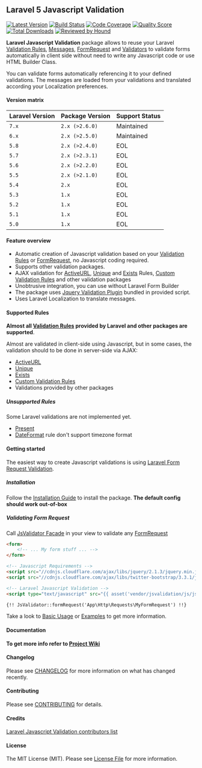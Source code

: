 ## Laravel 5 Javascript Validation

[![Latest Version](https://img.shields.io/github/release/proengsoft/laravel-jsvalidation.svg?style=flat-square)](https://github.com/proengsoft/laravel-jsvalidation/releases)
[![Build Status](https://img.shields.io/travis/proengsoft/laravel-jsvalidation/master.svg?style=flat-square)](https://travis-ci.org/proengsoft/laravel-jsvalidation)
[![Code Coverage](https://scrutinizer-ci.com/g/proengsoft/laravel-jsvalidation/badges/coverage.png?b=master)](https://scrutinizer-ci.com/g/proengsoft/laravel-jsvalidation/?branch=master)
[![Quality Score](https://img.shields.io/scrutinizer/g/proengsoft/laravel-jsvalidation.svg?style=flat-square)](https://scrutinizer-ci.com/g/proengsoft/laravel-jsvalidation)
[![Total Downloads](https://img.shields.io/packagist/dt/proengsoft/laravel-jsvalidation.svg?style=flat-square)](https://packagist.org/packages/proengsoft/laravel-jsvalidation)
[![Reviewed by Hound](https://img.shields.io/badge/Reviewed_by-Hound-8E64B0.svg)](https://houndci.com)

**Laravel Javascript Validation** package allows to reuse your Laravel [Validation Rules][], [Messages][], [FormRequest][] and [Validators][] to validate forms automatically in client side without need to write any Javascript code or use HTML Builder Class. 

You can validate forms automatically referencing it to your defined validations. The messages are loaded from your  validations and translated according your Localization preferences.

#### Version matrix

| Laravel Version | Package Version | Support Status  |
| --------------- | --------------- | --------------- |
| `7.x`           | `2.x (>2.6.0)`  | Maintained      |
| `6.x`           | `2.x (>2.5.0)`  | Maintained      |
| `5.8`           | `2.x (>2.4.0)`  | EOL             |
| `5.7`           | `2.x (>2.3.1)`  | EOL             |
| `5.6`           | `2.x (>2.2.0)`  | EOL             |
| `5.5`           | `2.x (>2.1.0)`  | EOL             |
| `5.4`           | `2.x`           | EOL             |
| `5.3`           | `1.x`           | EOL             |
| `5.2`           | `1.x`           | EOL             |
| `5.1`           | `1.x`           | EOL             |
| `5.0`           | `1.x`           | EOL             |

#### Feature overview

- Automatic creation of Javascript validation based on your [Validation Rules][] or [FormRequest][], no Javascript coding required.
- Supports other validation packages. 
- AJAX validation for [ActiveURL][], [Unique][] and [Exists][] Rules, [Custom Validation Rules][] and other validation packages
- Unobtrusive integration, you can use without Laravel Form Builder
- The package uses [Jquery Validation Plugin][]  bundled in provided script.
- Uses Laravel Localization to translate messages.

#### Supported Rules

**Almost all [Validation Rules][] provided by Laravel and other packages are supported**.

Almost are validated in client-side using Javascript, but in some cases, the validation should to be done in server-side via AJAX:
 - [ActiveURL][]
 - [Unique][]
 - [Exists][]
 - [Custom Validation Rules][]
 - Validations provided by other packages

##### Unsupported Rules

Some Laravel validations are not implemented yet.
    
- [Present][] 
- [DateFormat][] rule don't support timezone format

#### Getting started

The easiest way to create Javascript validations is using [Laravel Form Request Validation][].

##### Installation

Follow the [Installation Guide][] to install the package. **The default config should work out-of-box**

##### Validating Form Request

Call [JsValidator Facade][] in your view to validate any [FormRequest](https://laravel.com/docs/master/validation)
 
```html
<form>
    <!-- ... My form stuff ... -->
</form>

<!-- Javascript Requirements -->
<script src="//cdnjs.cloudflare.com/ajax/libs/jquery/2.1.3/jquery.min.js"></script>
<script src="//cdnjs.cloudflare.com/ajax/libs/twitter-bootstrap/3.3.1/js/bootstrap.min.js"></script>

<!-- Laravel Javascript Validation -->
<script type="text/javascript" src="{{ asset('vendor/jsvalidation/js/jsvalidation.js')}}"></script>

{!! JsValidator::formRequest('App\Http\Requests\MyFormRequest') !!}
```

Take a look to [Basic Usage](https://github.com/proengsoft/laravel-jsvalidation/wiki/Basic-Usage) or [Examples](https://github.com/proengsoft/laravel-jsvalidation/wiki/Validating-Examples) to get more information.

#### Documentation

**To get more info refer to [Project Wiki](https://github.com/proengsoft/laravel-jsvalidation/wiki/Home)**

#### Changelog

Please see [CHANGELOG](CHANGELOG.md) for more information on what has changed recently.

#### Contributing

Please see [CONTRIBUTING][] for details.

#### Credits

[Laravel Javascript Validation contributors list](../../contributors)

#### License

The MIT License (MIT). Please see [License File](LICENSE.md) for more information.

[ActiveURL]: https://laravel.com/docs/5.4/validation#rule-active-url
[CONTRIBUTING]: https://github.com/proengsoft/laravel-jsvalidation/wiki/Contributing
[Custom Validations]: https://laravel.com/docs/5.4/validation#custom-validation-rules
[Custom Validation Rules]: https://laravel.com/docs/5.4/validation#custom-validation-rules
[DateFormat]: https://laravel.com/docs/5.4/validation#rule-date-format
[Exists]: https://laravel.com/docs/5.4/validation#rule-exists
[FormRequest]: https://laravel.com/docs/5.4/validation#form-request-validation
[Installation Guide]: https://github.com/proengsoft/laravel-jsvalidation/wiki/Installation
[JsValidator Facade]: https://github.com/proengsoft/laravel-jsvalidation/wiki/Facade
[JQueryValidation]: https://jqueryvalidation.org/
[JQuery Validation Plugin]: https://jqueryvalidation.org/
[Laravel Form Request Validation]: http://laravel.com/docs/5.4/validation#form-request-validation
[Laravel Localization]: https://laravel.com/docs/5.4/localization
[Messages]: https://laravel.com/docs/5.4/validation#error-messages-and-views
[Present]: https://laravel.com/docs/5.4/validation#rule-present
[Unique]: https://laravel.com/docs/5.4/validation#rule-unique
[Validation]: https://laravel.com/docs/5.4/validation 
[Validation Rules]: https://laravel.com/docs/5.4/validation#available-validation-rules
[Validators]: https://laravel.com/docs/5.4/validation#form-request-validation
